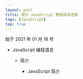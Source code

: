 ```yaml
---
layout: post
title: 现代 JavaScript 教程阅读进度
tags: [JavaScript]
top: true
---
```


始于 2021 年 01 月 18 号

- JavaScript 编程语言

  - 简介

    - JavaScript 简介

